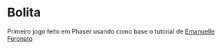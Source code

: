 # Bolita

Primeiro jogo feito em Phaser usando como base o tutorial de [Emanuelle Feronato](http://www.emanueleferonato.com/2018/01/05/build-a-html5-game-like-ballz-using-phaser-and-arcade-physics/)